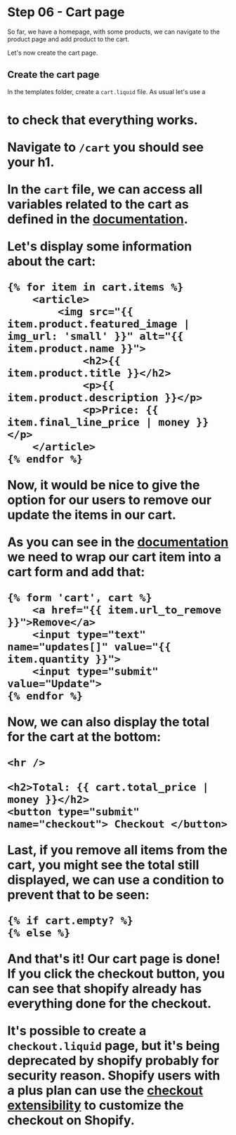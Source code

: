 # Step 06 - Cart page

So far, we have a homepage, with some products, we can navigate to the product page and add product to the cart.

Let's now create the cart page.

## Create the cart page

In the templates folder, create a `cart.liquid` file. As usual let's use a <h1> to check that everything works.

Navigate to `/cart` you should see your h1.

In the `cart` file, we can access all variables related to the cart as defined in the [documentation](https://shopify.dev/docs/api/liquid/objects/cart).

Let's display some information about the cart:

```
{% for item in cart.items %}
    <article>
        <img src="{{ item.product.featured_image | img_url: 'small' }}" alt="{{ item.product.name }}">
            <h2>{{ item.product.title }}</h2>
            <p>{{ item.product.description }}</p>
            <p>Price: {{ item.final_line_price | money }}</p>
    </article>
{% endfor %}
```

Now, it would be nice to give the option for our users to remove our update the items in our cart.

As you can see in the [documentation](https://shopify.dev/docs/themes/architecture/templates/cart) we need to wrap our cart item into a cart form and add that:

```
{% form 'cart', cart %}
    <a href="{{ item.url_to_remove }}">Remove</a>
    <input type="text" name="updates[]" value="{{ item.quantity }}">
    <input type="submit" value="Update">
{% endfor %}
```

Now, we can also display the total for the cart at the bottom:

```
<hr />

<h2>Total: {{ cart.total_price | money }}</h2>
<button type="submit" name="checkout"> Checkout </button>
```

Last, if you remove all items from the cart, you might see the total still displayed, we can use a condition to prevent that to be seen:

```
{% if cart.empty? %}
{% else %}
```

And that's it! Our cart page is done! If you click the checkout button, you can see that shopify already has everything done for the checkout.

It's possible to create a `checkout.liquid` page, but it's being deprecated by shopify probably for security reason. Shopify users with a plus plan can use the [checkout extensibility](https://shopify.dev/docs/apps/checkout/build-options) to customize the checkout on Shopify.
